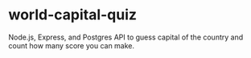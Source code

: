 # world-capital-quiz
Node.js, Express, and Postgres API to guess capital of the country and count how many score you can make.
